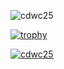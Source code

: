 <p align="left"> <img src="https://komarev.com/ghpvc/?username=cdwc25&label=Profile%20views&color=0e75b6&style=flat" alt="cdwc25" /> </p>

[![trophy](https://github-profile-trophy.vercel.app/?username=cdwc25&theme=onedark)](https://github.com/ryo-ma/github-profile-trophy)

[<p><img align="center" src="https://github-readme-streak-stats.herokuapp.com/?user=cdwc25&" alt="cdwc25" /></p>](https://github-readme-streak-stats.herokuapp.com)
